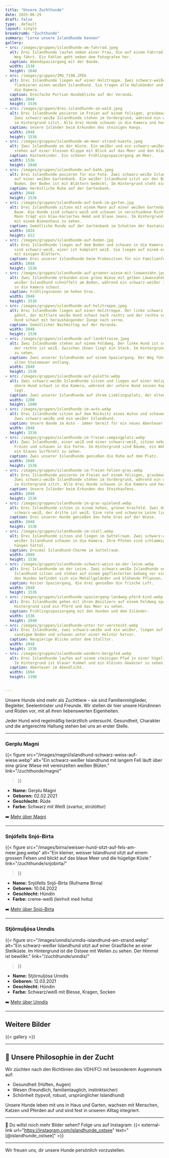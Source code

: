 ```yaml
---
title: "Unsere Zuchthunde"
date: 2025-06-29
draft: false
type: _default
layout: single
breadcrumb: "Zuchthunde"
summary: "Lerne unsere Islandhunde kennen"
gallery:
- src: /images/gruppen/islandhunde-am-fahrrad.jpeg
  alt: Drei Islandhunde laufen neben einer Frau, die auf einem Fahrrad auf einem asphaltierten
    Weg fährt. Ein Fohlen geht neben dem Fotografen her.
  caption: Abendspaziergang mit der Bande.
  width: 1536
  height: 2048
- src: /images/gruppen/IMG_7198.JPEG
  alt: Drei Islandhunde liegen auf einer Holztreppe. Zwei schwarz-weiße Islandhunde
    flankieren einen weißen Islandhund. Sie tragen alle Halsbänder und schauen in
    die Kamera.
  caption: Dreifache Portion Hundeblicke auf der Veranda.
  width: 2048
  height: 1536
- src: /images/gruppen/drei-islandhunde-im-wald.jpeg
  alt: Drei Islandhunde posieren im Freien auf einem felsigen, grasbewachsenen Hang.
    Zwei schwarz-weiße Islandhunde stehen im Vordergrund, während ein weißer Islandhund
    im Hintergrund sitzt. Alle drei Hunde schauen in die Kamera und hecheln.
  caption: Unsere Isländer beim Erkunden des steinigen Hangs.
  width: 2048
  height: 1536
- src: /images/gruppen/islandhunde-am-meer-strand-kueste.jpeg
  alt: Zwei Islandhunde an der Küste. Ein weißer und ein schwarz-weißer Islandhund
    stehen auf einer kleinen Klippe mit Blick auf das Meer und den blauen Himmel.
  caption: Küstenkinder. Ein schöner Frühlingsspaziergang am Meer.
  width: 1536
  height: 2048
- src: /images/gruppen/islandhunde-auf-bahk.jpeg
  alt: Drei Islandhunde posieren für ein Foto. Zwei schwarz-weiße Islandhunde liegen
    auf einer weißen Gartenbank. Ein weißer Islandhund sitzt vor der Bank auf dem
    Boden. Der Boden ist mit Blättern bedeckt. Im Hintergrund steht ein Schuppen.
  caption: Herbstliche Ruhe auf der Gartenbank.
  width: 2048
  height: 1536
- src: /images/gruppen/islandhunde-auf-bank-im-garten.jpg
  alt: Drei Islandhunde sitzen mit einem Mann auf einer weißen Gartenbank unter einem
    Baum. Die Hunde sind schwarz-weiß und schauen in verschiedene Richtungen. Der
    Mann trägt ein blau-kariertes Hemd und blaue Jeans. Im Hintergrund ist ein Garten
    mit einem Bienenhaus zu sehen.
  caption: Gemütliche Runde auf der Gartenbank im Schatten der Kastanie.
  width: 1024
  height: 612
- src: /images/gruppen/islandhunde-auf-boden.jpg
  alt: Drei Islandhunde liegen auf dem Boden und schauen in die Kamera. Zwei der Hunde
    sind schwarz-weiß, einer ist komplett weiß. Sie liegen auf einem erdigen Untergrund
    mit einigen Blättern.
  caption: Drei unserer Islandhunde beim Probesitzen für ein Familienfoto.
  width: 2048
  height: 1536
- src: /images/gruppen/islandhunde-auf-gruener-wiese-mit-loewenzahn.jpeg
  alt: Zwei Islandhunde erkunden eine grüne Wiese mit gelben Löwenzahnblüten. Ein
    weißer Islandhund schnüffelt am Boden, während ein schwarz-weißer Islandhund aufmerksam
    in die Kamera schaut.
  caption: Frühlingsnasen im hohen Gras.
  width: 2048
  height: 1536
- src: /images/gruppen/islandhunde-auf-holztreppe.jpeg
  alt: Drei Islandhunde liegen auf einer Holztreppe. Der linke schwarz-weiße Hund
    gähnt, der mittlere weiße Hund schaut nach rechts und der rechte schwarz-weiße
    Hund schaut mit heraushängender Zunge nach vorne.
  caption: Gemütlicher Nachmittag auf der Veranda.
  width: 2048
  height: 1536
- src: /images/gruppen/islandhunde-auf-landstrasse.jpeg
  alt: Zwei Islandhunde stehen auf einem Feldweg. Der linke Hund ist schwarz-weiß,
    der rechte ist weiß. Zwischen ihnen liegt ein Stock. Im Hintergrund ist eine Steinmauer
    zu sehen.
  caption: Zwei unserer Islandhunde auf einem Spaziergang. Der Weg führt an einer
    alten Steinmauer entlang.
  width: 2048
  height: 1536
- src: /images/gruppen/islandhunde-auf-palette.webp
  alt: Zwei schwarz-weiße Islandhunde sitzen und liegen auf einer Holzpalette. Der
    obere Hund schaut in die Kamera, während der untere Hund seinen Kopf auf die Palette
    legt.
  caption: Zwei unserer Islandhunde auf ihrem Lieblingsplatz, der alten Palette.
  width: 1200
  height: 1600
- src: /images/gruppen/islandhunde-im-auto.webp
  alt: Drei Islandhunde sitzen auf dem Rücksitz eines Autos und schauen aus dem Fenster.
    Zwei schwarz-weiße und ein weißer Islandhund.
  caption: Unsere Bande im Auto - immer bereit für ein neues Abenteuer.
  width: 2048
  height: 1536
- src: /images/gruppen/islandhunde-im-freien-campingplatz.webp
  alt: Zwei Islandhunde, einer weiß und einer schwarz-weiß, sitzen nebeneinander im
    Freien und schauen in die Ferne. Im Hintergrund sind Bäume, ein Wohnmobil und
    ein blaues Surfbrett zu sehen.
  caption: Zwei unserer Islandhunde genießen die Ruhe auf dem Platz.
  width: 2048
  height: 1536
- src: /images/gruppen/islandhunde-im-freien-felsen-gras.webp
  alt: Drei Islandhunde posieren im Freien auf einem felsigen, grasbewachsenen Hang.
    Zwei schwarz-weiße Islandhunde stehen im Vordergrund, während ein weißer Islandhund
    im Hintergrund sitzt. Alle drei Hunde schauen in die Kamera und hecheln.
  caption: Unsere Isländer beim Erkunden des Steinhaufens.
  width: 2048
  height: 1536
- src: /images/gruppen/islandhunde-im-gras-spielend.webp
  alt: Drei Islandhunde sitzen in einem hohen, grünen Grasfeld. Zwei der Hunde sind
    schwarz-weiß, der dritte ist weiß. Eine rote und schwarze Leine liegt im Gras.
  caption: Drei unserer Hunde genießen das hohe Gras auf der Wiese.
  width: 2048
  height: 1536
- src: /images/gruppen/islandhunde-im-stall.webp
  alt: Drei Islandhunde sitzen und liegen im Sattelraum. Zwei schwarz-weiße und ein
    weißer Islandhund schauen in die Kamera. Ihre Pfoten sind schlammig. Im Hintergrund
    hängen Sättel.
  caption: Dreimal Islandhund-Charme im Sattelraum.
  width: 2048
  height: 1536
- src: /images/gruppen/islandhunde-schwarz-weiss-an-der-leine.webp
  alt: Drei Islandhunde an der Leine. Zwei schwarz-weiße Islandhunde und ein weißer
    Islandhund sitzen und stehen auf einem gepflasterten Gehweg vor einem Haus. Hinter
    den Hunden befindet sich ein Metallgeländer und blühende Pflanzen.
  caption: Kurzer Spaziergang, die drei genießen die frische Luft.
  width: 2048
  height: 1536
- src: /images/gruppen/islandhunde-spaziergang-landweg-pferd-kind.webp
  alt: Drei Islandhunde gehen mit ihren Besitzern auf einem Feldweg spazieren. Im
    Hintergrund sind ein Pferd und das Meer zu sehen.
  caption: Frühlingsspaziergang mit den Hunden und dem Isländer.
  width: 1536
  height: 2048
- src: /images/gruppen/islandhunde-unter-tor-versteckt.webp
  alt: Drei Islandhunde, zwei schwarz-weiße und ein weißer, liegen auf dem Bauch auf
    sandigem Boden und schauen unter einer Holztür hervor.
  caption: Neugierige Blicke unter dem Stalltor.
  width: 2048
  height: 1536
- src: /images/gruppen/islandhunde-wandern-bergpfad.webp
  alt: Drei Islandhunde laufen auf einem steinigen Pfad in einer hügeligen Landschaft.
    Im Hintergrund ist blauer Himmel und ein kleines Gewässer zu sehen.
  caption: Abenteuer im Abendlicht.
  width: 1094
  height: 1398


---
```


Unsere Hunde sind mehr als Zuchttiere – sie sind Familienmitglieder, Begleiter, Seelentröster und Freunde. Wir stellen dir hier unsere Hündinnen und Rüden vor, mit all ihren liebenswerten Eigenheiten.

Jeder Hund wird regelmäßig tierärztlich untersucht. Gesundheit, Charakter und die artgerechte Haltung stehen bei uns an erster Stelle.

---

### **Gerplu Magni**

<!-- [![Magni](/images/magni/magni07.webp)](/zuchthunde/magni/) -->
{{< figure src="/images/magni/islandhund-schwarz-weiss-auf-wiese.webp"
   alt="Ein schwarz-weißer Islandhund mit langem Fell läuft über eine grüne Wiese mit vereinzelten weißen Blüten."
   link="/zuchthunde/magni/"

   >}}



- **Name:** Gerplu Magni
- **Geboren:** 02.02.2021
- **Geschlecht:** Rüde
- **Farbe:** Schwarz mit Weiß (svartur, strútóttur)

➡️ [Mehr über Magni](/zuchthunde/magni/)

---

### Snjófells Snjó-Birta

<!-- [![Birna](/images/birna/birna2.webp)](/zuchthunde/snjobirta/) -->
{{< figure src="/images/birna/weisser-hund-sitzt-auf-fels-am-meer.jpeg.webp"
   alt="Ein kleiner, weisser Islandhund sitzt auf einem grossen Felsen und blickt auf das blaue Meer und die hügelige Küste."
   link="/zuchthunde/snjobirta/"
   >}}


- **Name:** Snjófells Snjó-Birta (Rufname Birna)
- **Geboren:** 10.04.2022
- **Geschlecht:** Hündin
- **Farbe:** creme-weiß (leirhvít með hvítu)

➡️ [Mehr über Snjó-Birta](/zuchthunde/snjobirta/)

---

### Stjörnuljósa Unndís

<!-- [![Birna](/images/unndis/unndis3.webp)](/zuchthunde/unndis/) -->
{{< figure src="/images/unndis/unndis-islandhund-am-strand.webp"
   alt="Ein schwarz-weißer Islandhund sitzt auf einer Grasfläche an einer Steilküste. Im Hintergrund ist die Ostsee mit Wellen zu sehen. Der Himmel ist bewölkt."
   link="/zuchthunde/unndis/"
   >}}

- **Name:** Stjörnuljósa Unndís
- **Geboren:** 12.03.2021
- **Geschlecht:** Hündin
- **Farbe:** Schwarz/weiß mit Blesse, Kragen, Socken

➡️ [Mehr über Unndís](/zuchthunde/unndis/)


---

## Weitere Bilder

{{< gallery >}}

---

## 🐾 Unsere Philosophie in der Zucht

Wir züchten nach den Richtlinien des VDH/FCI mit besonderem Augenmerk auf:

- Gesundheit (Hüften, Augen)
- Wesen (freundlich, familientauglich, instinktsicher)
- Schönheit (typvoll, robust, ursprünglicher Islandhund)

Unsere Hunde leben mit uns in Haus und Garten, wachsen mit Menschen, Katzen und Pferden auf und sind fest in unseren Alltag integriert.

---

📸 Du willst noch mehr Bilder sehen? Folge uns auf Instagram: {{< external-link url="https://instagram.com/islandhunde_ostsee" text="[@islandhunde_ostsee]" >}}

---

Wir freuen uns, dir unsere Hunde persönlich vorzustellen.
